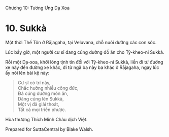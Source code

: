  

Chương 10: Tương Ưng Dạ Xoa

# 10\. Sukkà

Một thời Thế Tôn ở Rājagaha, tại Veluvana, chỗ nuôi dưỡng các con sóc.

Lúc bấy giờ, một người cư sĩ đang cúng dường đồ ăn cho Tỷ-kheo-ni Sukkà.

Rồi một Dạ-xoa, khởi lòng tịnh tín đối với Tỷ-kheo-ni Sukkà, liền đi từ đường xe này đến đường xe khác, đi từ ngã ba này ba khác ở Rājagaha, ngay lúc ấy nói lên bài kệ này:

> Cư sĩ có trí này,  
> Chắc hưởng nhiều công đức,  
> Ðã cúng dường món ăn,  
> Dâng cúng lên Sukkà,  
> Một vị đã giải thoát,  
> Tất cả mọi triền phược.

Hòa thượng Thích Minh Châu dịch Việt.

Prepared for SuttaCentral by Blake Walsh.